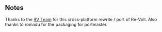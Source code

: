 ## Notes

Thanks to the [RV Team](https://rvgl.re-volt.io/) for this cross-platform rewrite / port of Re-Volt.  Also thanks to romadu for the packaging for portmaster.

